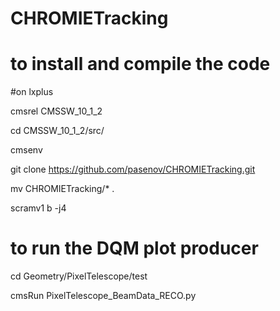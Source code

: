 # CHROMIETracking


# to install and compile the code
#on lxplus

cmsrel CMSSW_10_1_2

cd CMSSW_10_1_2/src/

cmsenv

git clone https://github.com/pasenov/CHROMIETracking.git

mv CHROMIETracking/* .

scramv1 b -j4


# to run the DQM plot producer

cd Geometry/PixelTelescope/test

cmsRun PixelTelescope_BeamData_RECO.py

